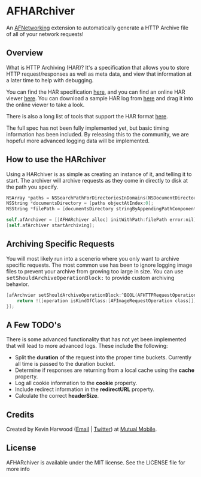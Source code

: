 AFHARchiver
===============================

An [AFNetworking](https://github.com/AFNetworking/AFNetworking/) extension to automatically generate a HTTP Archive file of all of your network requests!

## Overview
What is HTTP Archiving (HAR)? It's a specification that allows you to store HTTP request/responses as well as meta data, and view that information at a later time to help with debugging.

You can find the HAR specification [here](http://www.softwareishard.com/blog/har-12-spec/), and you can find an online HAR viewer [here](http://www.softwareishard.com/har/viewer/). You can download a sample HAR log from [here](http://mutualmobile.github.com/AFHARchiver/files/01-16-2013_02_24_30_log.HAR) and drag it into the online viewer to take a look.

There is also a long list of tools that support the HAR format [here](http://www.softwareishard.com/blog/har-adopters/).

The full spec has not been fully implemented yet, but basic timing information has been included. By releasing this to the community, we are hopeful more advanced logging data will be implemented.

## How to use the HARchiver

Using a HARchiver is as simple as creating an instance of it, and telling it to start. The archiver will archive requests as they come in directly to disk at the path you specify.

``` objective-c
NSArray *paths = NSSearchPathForDirectoriesInDomains(NSDocumentDirectory, NSUserDomainMask, YES);
NSString *documentsDirectory = [paths objectAtIndex:0];
NSString *filePath = [documentsDirectory stringByAppendingPathComponent:@"log.har"];

self.afArchiver = [[AFHARchiver alloc] initWithPath:filePath error:nil];
[self.afArchiver startArchiving];
```

## Archiving Specific Requests

You will most likely run into a scenerio where you only want to archive specific requests. The most common use has been to ignore logging image files to prevent your archive from growing too large in size. You can use <tt>setShouldArchiveOperationBlock:</tt> to provide custom archiving behavior.

``` objective-c
[afArchvier setShouldArchiveOperationBlock:^BOOL(AFHTTPRequestOperation *operation) {
	return !([operation isKindOfClass:[AFImageRequestOperation class]]);
}];
```

## A Few TODO's

There is some advanced functionality that has not yet been implemented that will lead to more advanced logs. These include the following:
* Split the **duration** of the request into the proper time buckets. Currently all time is passed to the duration bucket.
* Determine if responses are returning from a local cache using the **cache** property.
* Log all cookie information to the **cookie** property.
* Include redirect information in the **redirectURL** property.
* Calculate the correct **headerSize**.

## Credits

Created by Kevin Harwood ([Email](kevin.harwood@mutualmobile.com) | [Twitter](https://twitter.com/kevinharwood)) at [Mutual Mobile](http://mutualmobile.com).

## License

AFHARchiver is available under the MIT license. See the LICENSE file for more info
